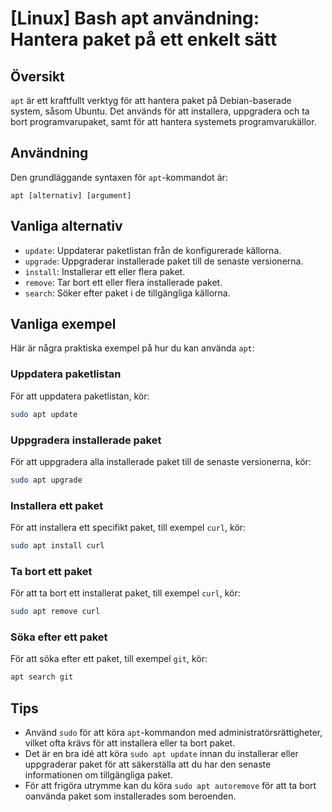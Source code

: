 # [Linux] Bash apt användning: Hantera paket på ett enkelt sätt

## Översikt
`apt` är ett kraftfullt verktyg för att hantera paket på Debian-baserade system, såsom Ubuntu. Det används för att installera, uppgradera och ta bort programvarupaket, samt för att hantera systemets programvarukällor.

## Användning
Den grundläggande syntaxen för `apt`-kommandot är:

```
apt [alternativ] [argument]
```

## Vanliga alternativ
- `update`: Uppdaterar paketlistan från de konfigurerade källorna.
- `upgrade`: Uppgraderar installerade paket till de senaste versionerna.
- `install`: Installerar ett eller flera paket.
- `remove`: Tar bort ett eller flera installerade paket.
- `search`: Söker efter paket i de tillgängliga källorna.

## Vanliga exempel
Här är några praktiska exempel på hur du kan använda `apt`:

### Uppdatera paketlistan
För att uppdatera paketlistan, kör:
```bash
sudo apt update
```

### Uppgradera installerade paket
För att uppgradera alla installerade paket till de senaste versionerna, kör:
```bash
sudo apt upgrade
```

### Installera ett paket
För att installera ett specifikt paket, till exempel `curl`, kör:
```bash
sudo apt install curl
```

### Ta bort ett paket
För att ta bort ett installerat paket, till exempel `curl`, kör:
```bash
sudo apt remove curl
```

### Söka efter ett paket
För att söka efter ett paket, till exempel `git`, kör:
```bash
apt search git
```

## Tips
- Använd `sudo` för att köra `apt`-kommandon med administratörsrättigheter, vilket ofta krävs för att installera eller ta bort paket.
- Det är en bra idé att köra `sudo apt update` innan du installerar eller uppgraderar paket för att säkerställa att du har den senaste informationen om tillgängliga paket.
- För att frigöra utrymme kan du köra `sudo apt autoremove` för att ta bort oanvända paket som installerades som beroenden.